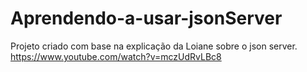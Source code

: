 # Aprendendo-a-usar-jsonServer
Projeto criado com base na explicação da Loiane sobre o json server.   https://www.youtube.com/watch?v=mczUdRvLBc8
